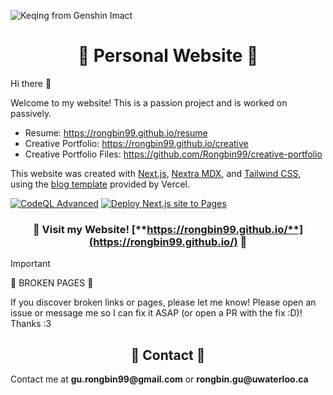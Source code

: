 ![Keqing from Genshin Imact](https://github.com/Rongbin99/website-src/blob/main/public/images/Wallpaper9-01.svg)

<div align="center">

# 🌟 Personal Website 🌟

</div>

Hi there 👋

Welcome to my website! This is a passion project and is worked on passively. 

- Resume: <a href="https://rongbin99.github.io/resume" target="_blank">https://rongbin99.github.io/resume</a>
- Creative Portfolio: <a href="https://rongbin99.github.io/creative" target="_blank">https://rongbin99.github.io/creative</a>
- Creative Portfolio Files: <a href="https://github.com/Rongbin99/creative-portfolio" target="_blank">https://github.com/Rongbin99/creative-portfolio</a>

This website was created with [Next.js](https://nextjs.org/), [Nextra MDX](https://nextra.site/), and [Tailwind CSS](https://tailwindcss.com/), using the [blog template](https://github.com/vercel/next.js/tree/canary/examples/blog) provided by Vercel.

[![CodeQL Advanced](https://github.com/Rongbin99/Rongbin99.github.io/actions/workflows/codeql.yml/badge.svg)](https://github.com/Rongbin99/Rongbin99.github.io/actions/workflows/codeql.yml)
[![Deploy Next.js site to Pages](https://github.com/Rongbin99/Rongbin99.github.io/actions/workflows/nextjs.yml/badge.svg?branch=main)](https://github.com/Rongbin99/Rongbin99.github.io/actions/workflows/nextjs.yml)

<div align="center">

### 🌟 Visit my Website! [**https://rongbin99.github.io/**](https://rongbin99.github.io/) 🌟

</div>

> [!IMPORTANT]
> 🚨 BROKEN PAGES 🚨
>
> If you discover broken links or pages, please let me know! Please open an issue or message me so I can fix it ASAP (or open a PR with the fix :D)! Thanks :3

<div align="center">

## 📨 Contact 📨

</div>

Contact me at __gu.rongbin99@gmail.com__ or __rongbin.gu@uwaterloo.ca__
